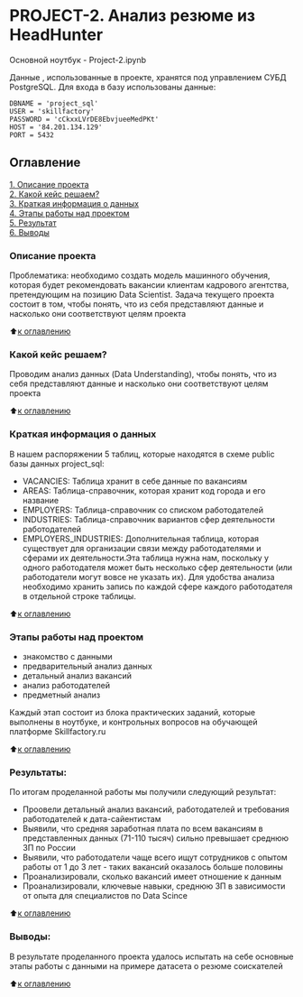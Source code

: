 # PROJECT-2. Анализ резюме из HeadHunter
Основной ноутбук - Project-2.ipynb

Данные , использованные в проекте, хранятся под управлением СУБД PostgreSQL. Для входа в базу использованы данные: 

    DBNAME = 'project_sql'
    USER = 'skillfactory'
    PASSWORD = 'cCkxxLVrDE8EbvjueeMedPKt'
    HOST = '84.201.134.129'
    PORT = 5432

## Оглавление  
[1. Описание проекта](https://github.com/balkhinag/Project_1#%D0%BA%D1%80%D0%B0%D1%82%D0%BA%D0%B0%D1%8F-%D0%B8%D0%BD%D1%84%D0%BE%D1%80%D0%BC%D0%B0%D1%86%D0%B8%D1%8F-%D0%BE-%D0%B4%D0%B0%D0%BD%D0%BD%D1%8B%D1%85)  
[2. Какой кейс решаем?](https://github.com/balkhinag/Project_1#%D0%BA%D0%B0%D0%BA%D0%BE%D0%B9-%D0%BA%D0%B5%D0%B9%D1%81-%D1%80%D0%B5%D1%88%D0%B0%D0%B5%D0%BC)  
[3. Краткая информация о данных](https://github.com/balkhinag/Project_1#%D0%BA%D1%80%D0%B0%D1%82%D0%BA%D0%B0%D1%8F-%D0%B8%D0%BD%D1%84%D0%BE%D1%80%D0%BC%D0%B0%D1%86%D0%B8%D1%8F-%D0%BE-%D0%B4%D0%B0%D0%BD%D0%BD%D1%8B%D1%85)  
[4. Этапы работы над проектом](https://github.com/balkhinag/Project_1#%D1%8D%D1%82%D0%B0%D0%BF%D1%8B-%D1%80%D0%B0%D0%B1%D0%BE%D1%82%D1%8B-%D0%BD%D0%B0%D0%B4-%D0%BF%D1%80%D0%BE%D0%B5%D0%BA%D1%82%D0%BE%D0%BC)  
[5. Результат](https://github.com/balkhinag/Project_1#%D1%80%D0%B5%D0%B7%D1%83%D0%BB%D1%8C%D1%82%D0%B0%D1%82%D1%8B)    
[6. Выводы](https://github.com/balkhinag/Project_1#%D0%B2%D1%8B%D0%B2%D0%BE%D0%B4%D1%8B) 

### Описание проекта   
Проблематика: необходимо создать модель машинного обучения, которая будет рекомендовать вакансии клиентам кадрового агентства, претендующим на позицию Data Scientist. Задача текущего проекта состоит в том, чтобы понять, что из себя представляют данные и насколько они соответствуют целям проекта

:arrow_up:[к оглавлению](_)


### Какой кейс решаем?    
Проводим анализ данных (Data Understanding), чтобы понять, что из себя представляют данные и насколько они соответствуют целям проекта

:arrow_up:[к оглавлению](.README.md#Оглавление)

### Краткая информация о данных
В нашем распоряжении 5 таблиц, которые находятся в схеме public базы данных project_sql:
- VACANCIES: Таблица хранит в себе данные по вакансиям
- AREAS: Таблица-справочник, которая хранит код города и его название
- EMPLOYERS: Таблица-справочник со списком работодателей
- INDUSTRIES: Таблица-справочник вариантов сфер деятельности работодателей
- EMPLOYERS_INDUSTRIES: Дополнительная таблица, которая существует для организации связи между работодателями и сферами их деятельности.Эта таблица нужна нам, поскольку у одного работодателя может быть несколько сфер деятельности (или работодатели могут вовсе не указать их). Для удобства анализа необходимо хранить запись по каждой сфере каждого работодателя в отдельной строке таблицы.
  
:arrow_up:[к оглавлению](.README.md#Оглавление)


### Этапы работы над проектом  
- знакомство с данными
- предварительный анализ данных
- детальный анализ вакансий
- анализ работодателей
- предметный анализ

Каждый этап состоит из блока практических заданий, которые выполнены в ноутбуке, и контрольных вопросов на обучающей платформе Skillfactory.ru

:arrow_up:[к оглавлению](.README.md#Оглавление)


### Результаты:  
По итогам проделанной работы мы получили следующий результат:
- Проовели детальный анализ вакансий, работодателей и требования работодателей к дата-сайентистам
- Выявили, что средняя заработная плата по всем вакансиям в представленных данных (71-110 тысяч) сильно превышает среднюю ЗП по России
- Выявили, что работодатели чаще всего ищут сотрудников с опытом работы от 1 до 3 лет - таких вакансий оказалось больше половины
- Проанализировали, сколько вакансий имеет отношение к данным
- Проанализировали, ключевые навыки, среднюю ЗП в зависимости от опыта для специалистов по Data Scince

:arrow_up:[к оглавлению](.README.md#Оглавление)


### Выводы:  
В результате проделанного проекта удалось испытать на себе основные этапы работы с данными на примере датасета о резюме соискателей

:arrow_up:[к оглавлению](.README.md#Оглавление)

